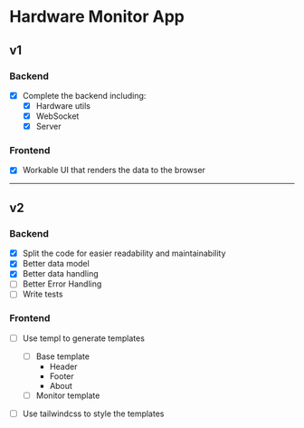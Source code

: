 # Hardware Monitor App

## v1

### Backend
- [x] Complete the backend including:
    - [x] Hardware utils
    - [x] WebSocket 
    - [x] Server

### Frontend
- [x] Workable UI that renders the data to the browser

---

## v2

### Backend
- [x] Split the code for easier readability and maintainability
- [x] Better data model
- [x] Better data handling
- [ ] Better Error Handling
- [ ] Write tests

### Frontend
- [ ] Use templ to generate templates
    - [ ] Base template
        - Header
        - Footer
        - About
    - [ ] Monitor template
- [ ] Use tailwindcss to style the templates


